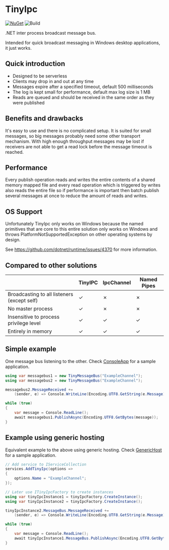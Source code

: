 # TinyIpc

[![NuGet](https://img.shields.io/nuget/v/TinyIpc.svg?maxAge=259200)](https://www.nuget.org/packages/TinyIpc/)
![Build](https://github.com/steamcore/TinyIpc/workflows/Build/badge.svg)

.NET inter process broadcast message bus.

Intended for quick broadcast messaging in Windows desktop applications, it just works.

## Quick introduction

* Designed to be serverless
* Clients may drop in and out at any time
* Messages expire after a specified timeout, default 500 milliseconds
* The log is kept small for performance, default max log size is 1 MB
* Reads are queued and should be received in the same order as they were published

## Benefits and drawbacks

It's easy to use and there is no complicated setup. It is suited for small messages,
so big messages probably need some other transport mechanism. With high enough
throughput messages may be lost if receivers are not able to get a read lock before
the message timeout is reached.

## Performance
Every publish operation reads and writes the entire contents of a shared memory
mapped file and every read operation which is triggered by writes also reads the
entire file so if performance is important then batch publish several messages
at once to reduce the amount of reads and writes.

## OS Support

Unfortunately TinyIpc only works on Windows because the named primitives that
are core to this entire solution only works on Windows and throws
PlatformNotSupportedException on other operating systems by design.

See https://github.com/dotnet/runtime/issues/4370 for more information.

## Compared to other solutions

|                                             | TinyIPC  | IpcChannel | Named Pipes |
|---------------------------------------------|----------|------------|-------------|
| Broadcasting to all listeners (except self) | &#x2713; | &#x2717;   | &#x2717;    |
| No master process                           | &#x2713; | &#x2717;   | &#x2717;    |
| Insensitive to process privilege level      | &#x2713; | &#x2713;   | &#x2713;    |
| Entirely in memory                          | &#x2713; | &#x2713;   | &#x2713;    |

## Simple example

One message bus listening to the other.
Check [ConsoleApp](samples/ConsoleApp/) for a sample application.

```csharp
using var messagebus1 = new TinyMessageBus("ExampleChannel");
using var messagebus2 = new TinyMessageBus("ExampleChannel");

messagebus2.MessageReceived +=
	(sender, e) => Console.WriteLine(Encoding.UTF8.GetString(e.Message));

while (true)
{
	var message = Console.ReadLine();
	await messagebus1.PublishAsync(Encoding.UTF8.GetBytes(message));
}
```
## Example using generic hosting

Equivalent example to the above using generic hosting.
Check [GenericHost](samples/GenericHost/) for a sample application.

```csharp
// Add service to IServiceCollection
services.AddTinyIpc(options =>
{
	options.Name = "ExampleChannel";
});

// Later use ITinyIpcFactory to create instances
using var tinyIpcInstance1 = tinyIpcFactory.CreateInstance();
using var tinyIpcInstance2 = tinyIpcFactory.CreateInstance();

tinyIpcInstance2.MessageBus.MessageReceived +=
	(sender, e) => Console.WriteLine(Encoding.UTF8.GetString(e.Message));

while (true)
{
	var message = Console.ReadLine();
	await tinyIpcInstance1.MessageBus.PublishAsync(Encoding.UTF8.GetBytes(message));
}
```
